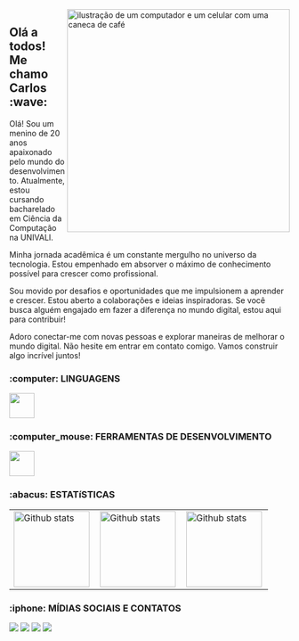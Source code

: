 <img src="https://github.com/CarlosRebeloo/CarlosRebeloo/assets/126520995/8738daef-1e8c-4a22-aa5b-2fa1b8571dee" alt="ilustração de um computador e um celular com uma caneca de café" min-width="500px" max-width="500px" width="400px" align="right">

<h2>Olá a todos! Me chamo Carlos :wave:</h2>
<p>Olá! Sou um menino de 20 anos apaixonado pelo mundo do desenvolvimento. Atualmente, estou cursando bacharelado em Ciência da Computação na UNIVALI.
  
Minha jornada acadêmica é um constante mergulho no universo da tecnologia. Estou empenhado em absorver o máximo de conhecimento possível para crescer como profissional.
  
  Sou movido por desafios e oportunidades que me impulsionem a aprender e crescer. Estou aberto a colaborações e ideias inspiradoras. Se você busca alguém engajado em fazer a diferença no mundo digital, estou aqui para contribuir!

Adoro conectar-me com novas pessoas e explorar maneiras de melhorar o mundo digital. Não hesite em entrar em contato comigo. Vamos construir algo incrível juntos!</p>
<h3>:computer: LINGUAGENS</h3>
<p align="left">
  <a href="https://skillicons.dev">
    <img height="45em" src="https://skillicons.dev/icons?i=html,css,js,c,cs,react,angular,vue" />
  </a>
</p>

<h3>:computer_mouse: FERRAMENTAS DE DESENVOLVIMENTO</h3>
<p align="left">
  <a href="https://skillicons.dev">
    <img height="45em" src="https://skillicons.dev/icons?i=git,vscode,ps,figma,nodejs" />
  </a>
</p>

<h3>:abacus: ESTATíSTICAS</h3>
<table>
  <tr>
    <td>
      <img height="136em" align="left" src="https://github-readme-stats.vercel.app/api?username=CarlosRebelo&theme=dark&hide_border=false&include_all_commits=true&count_private=true" alt="Github stats"/>
    </td>
    <td>
      <img height="136em" align="left" src="https://github-readme-stats.vercel.app/api/top-langs/?username=CarlosRebelo&theme=dark&hide_border=false&include_all_commits=true&count_private=true&layout=compact" alt="Github stats"/>
    </td>
    <td>
      <img height="136em" align="left" src="https://github-readme-streak-stats.herokuapp.com/?user=CarlosRebelo&theme=dark&hide_border=false" alt="Github stats"/>
    </td>
  </tr>
</table>

<h3>:iphone: MÍDIAS SOCIAIS E CONTATOS</h3>
<div> 
  <a href="https://www.youtube.com/@carlos-rebelo" target="_blank"><img src="https://img.shields.io/badge/YouTube-FF0000?style=for-the-badge&logo=youtube&logoColor=white" target="_blank"></a>
  <a href="https://instagram.com/carlossrebelo/" target="_blank"><img src="https://img.shields.io/badge/-Instagram-%23E4405F?style=for-the-badge&logo=instagram&logoColor=white" target="_blank"></a>
  <a href = "mailto:rebelodaniel@gmail.com"><img src="https://img.shields.io/badge/-Gmail-%23333?style=for-the-badge&logo=gmail&logoColor=white" target="_blank"></a>
  <a href="https://www.linkedin.com/in/carlosdrebelo/" target="_blank"><img src="https://img.shields.io/badge/-LinkedIn-%230077B5?style=for-the-badge&logo=linkedin&logoColor=white" target="_blank"></a>
</div>
